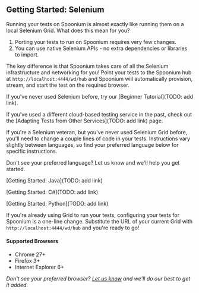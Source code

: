 ## Getting Started: Selenium

Running your tests on Spoonium is almost exactly like running them on a local Selenium Grid. What does this mean for you?

1. Porting your tests to run on Spoonium requires very few changes.
2. You can use native Selenium APIs - no extra dependencies or libraries to import. 

The key difference is that Spoonium takes care of all the Selenium infrastructure and networking for you! Point your tests to the Spoonium hub at `http://localhost:4444/wd/hub` and Spoonium will automatically provision, stream, and start the test on the required browser.

If you've never used Selenium before, try our [Beginner Tutorial](TODO: add link).

If you've used a different cloud-based testing service in the past, check out the [Adapting Tests from Other Services](TODO: add link) page.

If you're a Selenium veteran, but you've never used Selenium Grid before, you'll need to change a couple lines of code in your tests. Instructions vary slightly between languages, so find your preferred language below for specific instructions.

Don't see your preferred language? Let us know and we'll help you get started. 

[Getting Started: Java](TODO: add link)

[Getting Started: C#](TODO: add link)

[Getting Started: Python](TODO: add link)

If you're already using Grid to run your tests, configuring your tests for Spoonium is a one-line change. Substitute the URL of your current Grid with `http://localhost:4444/wd/hub` and you're ready to go!

#### Supported Browsers

- Chrome 27+ 
- Firefox 3+
- Internet Explorer 6+

*Don't see your preferred browser? [Let us know](mailto:support@spoonium.net) and we'll do our best to get it added.*